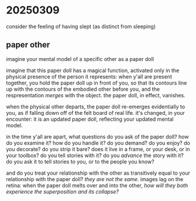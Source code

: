 # 20250309

consider the feeling of having slept (as distinct from sleeping)

## paper other

imagine your mental model of a specific other as a paper doll

imagine that this paper doll has a magical function, activated only in the physical presence of the person it represents: when y'all are present together, you hold the paper doll up in front of you, so that its contours line up with the contours of the embodied other before you, and the respresentation _merges_ with the object. the paper doll, in effect, vanishes.

when the physical other departs, the paper doll re-emerges evidentially to you, as if falling down off of the felt board of real life. it's changed, in your encounter: it is an updated paper doll, reflecting your updated mental model.

in the time y'all are apart, what questions do you ask of the paper doll? how do you examine it? how do you handle it? do you demand? do you enjoy? do you decorate? do you strip it bare? does it live in a frame, or your desk, or in your toolbox? do you tell stories with it? do you _advance_ the story with it? do you ask it to tell stories to you, or to the people you know?

and do you treat your relationship with the other as transitively equal to your relationship with the paper doll? _they are not the same._ images lag on the retina: when the paper doll melts over and into the other, _how will they both experience the superposition and its collapse?_

